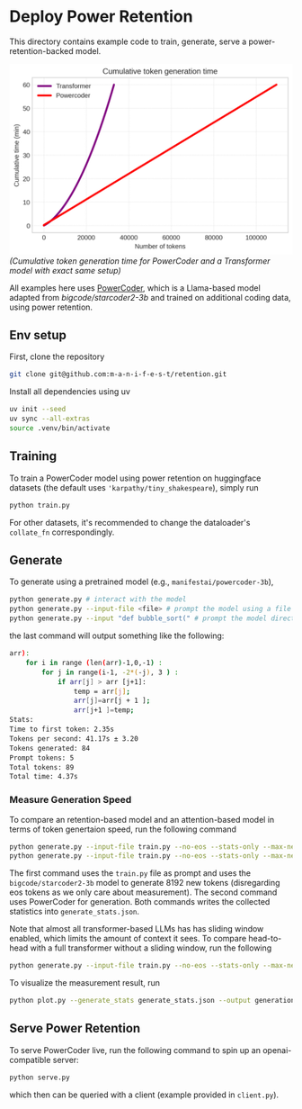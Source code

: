
# Deploy Power Retention

This directory contains example code to train, generate, serve a power-retention-backed model.

![generation](./generation_time.png)
*(Cumulative token generation time for PowerCoder and a Transformer model with exact same setup)*

All examples here uses [PowerCoder](https://huggingface.co/manifestai/powercoder-3b), which is a Llama-based model adapted from *bigcode/starcoder2-3b* and trained on additional coding data, using power retention.


## Env setup

First, clone the repository

```bash
git clone git@github.com:m-a-n-i-f-e-s-t/retention.git
```

Install all dependencies using uv
```bash
uv init --seed
uv sync --all-extras
source .venv/bin/activate
```

## Training

To train a PowerCoder model using power retention on huggingface datasets (the default uses `'karpathy/tiny_shakespeare`), simply run

```bash
python train.py
```

For other datasets, it's recommended to change the dataloader's `collate_fn` correspondingly.

## Generate

To generate using a pretrained model (e.g., `manifestai/powercoder-3b`), 

```bash
python generate.py # interact with the model
python generate.py --input-file <file> # prompt the model using a file
python generate.py --input "def bubble_sort(" # prompt the model directly
```

the last command will output something like the following:

```bash
arr):
    for i in range (len(arr)-1,0,-1) :
        for j in range(i-1, -2*(-j), 3 ) :
            if arr[j] > arr [j+1]:
                temp = arr[j]; 
                arr[j]=arr[j + 1 ];  
                arr[j+1 ]=temp;
Stats:
Time to first token: 2.35s
Tokens per second: 41.17s ± 3.20
Tokens generated: 84
Prompt tokens: 5
Total tokens: 89
Total time: 4.37s
```

### Measure Generation Speed

To compare an retention-based model and an attention-based model in terms of token genertaion speed, run the following command

```bash
python generate.py --input-file train.py --no-eos --stats-only --max-new-tokens 8192 --model bigcode/starcoder2-3b
python generate.py --input-file train.py --no-eos --stats-only --max-new-tokens 8192 --model manifestai/powercoder-3b --switch-over-seq-len 1024
```
The first command uses the `train.py` file as prompt and uses the `bigcode/starcoder2-3b` model to generate 8192 new tokens (disregarding eos tokens as we only care about measurement). The second command uses PowerCoder for generation. Both commands writes the collected statistics into `generate_stats.json`.

Note that almost all transformer-based LLMs has has sliding window enabled, which limits the amount of context it sees. To compare head-to-head with a full transformer without a sliding window, run the following

```bash
python generate.py --input-file train.py --no-eos --stats-only --max-new-tokens 8192 --model bigcode/starcoder2-3b --disable-sliding-window
```

To visualize the measurement result, run

```bash
python plot.py --generate_stats generate_stats.json --output generation_time.png
```

## Serve Power Retention

To serve PowerCoder live, run the following command to spin up an openai-compatible server:

```bash
python serve.py
```

which then can be queried with a client (example provided in `client.py`).
